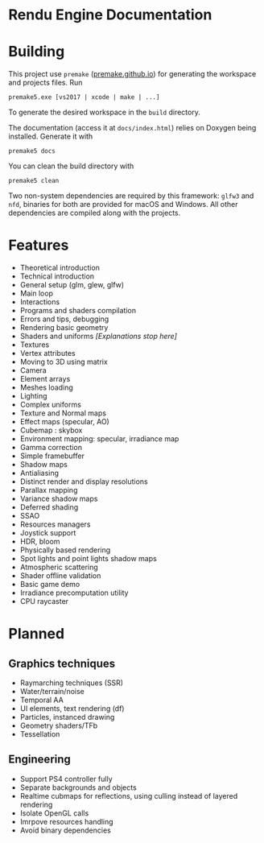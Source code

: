 # Rendu Engine Documentation
# Building

This project use `premake` ([premake.github.io](https://premake.github.io)) for generating the workspace and projects files.
Run

	premake5.exe [vs2017 | xcode | make | ...]
	
To generate the desired workspace in the `build` directory.

The documentation (access it at `docs/index.html`) relies on Doxygen being installed. Generate it with 

	premake5 docs

You can clean the build directory with

	premake5 clean

Two non-system dependencies are required by this framework: `glfw3` and `nfd`, binaries for both are provided for macOS and Windows. All other dependencies are compiled along with the projects.

# Features

- Theoretical introduction
- Technical introduction
- General setup (glm, glew, glfw)
- Main loop
- Interactions
- Programs and shaders compilation
- Errors and tips, debugging
- Rendering basic geometry 
- Shaders and uniforms *[Explanations stop here]*
- Textures
- Vertex attributes
- Moving to 3D using matrix
- Camera
- Element arrays
- Meshes loading
- Lighting
- Complex uniforms
- Texture and Normal maps
- Effect maps (specular, AO)
- Cubemap : skybox
- Environment mapping: specular, irradiance map
- Gamma correction
- Simple framebuffer
- Shadow maps
- Antialiasing
- Distinct render and display resolutions
- Parallax mapping
- Variance shadow maps
- Deferred shading
- SSAO
- Resources managers
- Joystick support
- HDR, bloom
- Physically based rendering
- Spot lights and point lights shadow maps
- Atmospheric scattering
- Shader offline validation
- Basic game demo
- Irradiance precomputation utility
- CPU raycaster

# Planned

## Graphics techniques

- Raymarching techniques (SSR)
- Water/terrain/noise
- Temporal AA
- UI elements, text rendering (df)
- Particles, instanced drawing
- Geometry shaders/TFb
- Tessellation

## Engineering

- Support PS4 controller fully
- Separate backgrounds and objects
- Realtime cubmaps for reflections, using culling instead of layered rendering
- Isolate OpenGL calls
- Imrpove resources handling
- Avoid binary dependencies
